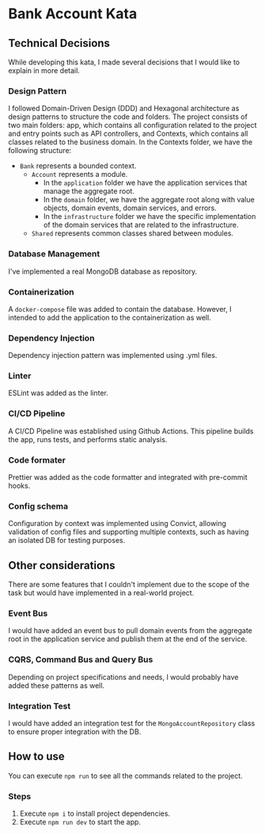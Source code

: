 # Bank Account Kata
## Technical Decisions
While developing this kata, I made several decisions that I would like to explain in more detail.

### Design Pattern
I followed Domain-Driven Design (DDD) and Hexagonal architecture as design patterns to structure the code and folders. The project consists of two main folders: app, which contains all configuration related to the project and entry points such as API controllers, and Contexts, which contains all classes related to the business domain. In the Contexts folder, we have the following structure:
- `Bank` represents a bounded context.
  - `Account` represents a module.
      - In the `application` folder we have the application services that manage the aggregate root. 
      - In the `domain` folder, we have the aggregate root along with value objects, domain events, domain services, and errors.
      - In the `infrastructure` folder we have the specific implementation of the domain services that are related to the infrastructure.
  - `Shared` represents common classes shared between modules.

### Database Management
I've implemented a real MongoDB database as repository.

### Containerization
A `docker-compose` file was added to contain the database. However, I intended to add the application to the containerization as well.

### Dependency Injection
Dependency injection pattern was implemented using .yml files.

### Linter
ESLint was added as the linter.

### CI/CD Pipeline
A CI/CD Pipeline was established using Github Actions. This pipeline builds the app, runs tests, and performs static analysis.

### Code formater
Prettier was added as the code formatter and integrated with pre-commit hooks.

### Config schema
Configuration by context was implemented using Convict, allowing validation of config files and supporting multiple contexts, such as having an isolated DB for testing purposes.

## Other considerations
There are some features that I couldn't implement due to the scope of the task but would have implemented in a real-world project.

### Event Bus
I would have added an event bus to pull domain events from the aggregate root in the application service and publish them at the end of the service.

### CQRS, Command Bus and Query Bus
Depending on project specifications and needs, I would probably have added these patterns as well.

### Integration Test
I would have added an integration test for the `MongoAccountRepository` class to ensure proper integration with the DB.

## How to use
You can execute `npm run` to see all the commands related to the project.

### Steps
1. Execute `npm i` to install project dependencies.
2. Execute `npm run dev` to start the app.
